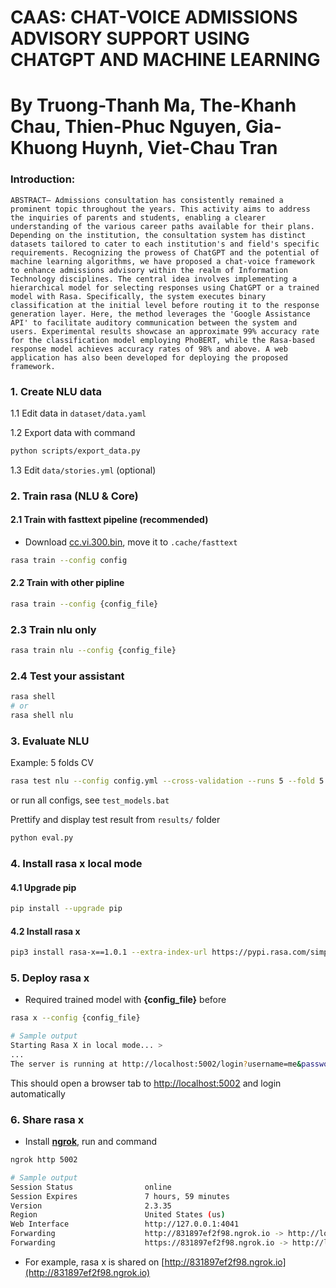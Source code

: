 # CAAS: CHAT-VOICE ADMISSIONS ADVISORY SUPPORT USING CHATGPT AND MACHINE LEARNING
# By Truong-Thanh Ma, The-Khanh Chau, Thien-Phuc Nguyen, Gia-Khuong Huynh, Viet-Chau Tran


### Introduction:
`ABSTRACT— Admissions consultation has consistently remained a prominent topic throughout the years. This activity aims to address the inquiries of parents and students, enabling a clearer understanding of the various career paths available for their plans. Depending on the institution, the consultation system has distinct datasets tailored to cater to each institution's and field's specific requirements. Recognizing the prowess of ChatGPT and the potential of machine learning algorithms, we have proposed a chat-voice framework to enhance admissions advisory within the realm of Information Technology disciplines. The central idea involves implementing a hierarchical model for selecting responses using ChatGPT or a trained model with Rasa. Specifically, the system executes binary classification at the initial level before routing it to the response generation layer. Here, the method leverages the 'Google Assistance API' to facilitate auditory communication between the system and users. Experimental results showcase an approximate 99% accuracy rate for the classification model employing PhoBERT, while the Rasa-based response model achieves accuracy rates of 98% and above. A web application has also been developed for deploying the proposed framework.`

### 1. Create NLU data

1.1 Edit data in `dataset/data.yaml`

1.2 Export data with command

```bash
python scripts/export_data.py
```

1.3 Edit `data/stories.yml` (optional)

### 2. Train rasa (NLU & Core)

#### 2.1 Train with **fasttext** pipeline (recommended)

- Download [cc.vi.300.bin](https://dl.fbaipublicfiles.com/fasttext/vectors-crawl/cc.vi.300.bin.gz), move it to `.cache/fasttext`

```bash
rasa train --config config
```

#### 2.2 Train with other pipline

```bash
rasa train --config {config_file}
```

### 2.3 Train nlu only

```bash
rasa train nlu --config {config_file}
```

### 2.4 Test your assistant

```bash
rasa shell
# or
rasa shell nlu
```

### 3. Evaluate NLU

Example: 5 folds CV

```bash
rasa test nlu --config config.yml --cross-validation --runs 5 --fold 5 --out results/test1
```

or run all configs, see `test_models.bat`


Prettify and display test result from `results/` folder

```bash
python eval.py

```

### 4. Install rasa x local mode

#### 4.1 Upgrade pip

```bash
pip install --upgrade pip
```

#### 4.2 Install rasa x

```bash
pip3 install rasa-x==1.0.1 --extra-index-url https://pypi.rasa.com/simple --use-deprecated=legacy-resolver
```

### 5. Deploy rasa x

- Required trained model with **{config_file}** before
```bash
rasa x --config {config_file}

# Sample output
Starting Rasa X in local mode... >
...
The server is running at http://localhost:5002/login?username=me&password=xxxxxxxxx
```
This should open a browser tab to [http://localhost:5002](http://localhost:5002) and login automatically

### 6. Share rasa x

- Install [**ngrok**](https://ngrok.com/download), run and command

```bash
ngrok http 5002

# Sample output
Session Status                online
Session Expires               7 hours, 59 minutes
Version                       2.3.35
Region                        United States (us)
Web Interface                 http://127.0.0.1:4041
Forwarding                    http://831897ef2f98.ngrok.io -> http://localhost:5002
Forwarding                    https://831897ef2f98.ngrok.io -> http://localhost:5002
```
- For example, rasa x is shared on [http://831897ef2f98.ngrok.io](http://831897ef2f98.ngrok.io)

